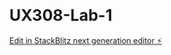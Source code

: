 # UX308-Lab-1

[Edit in StackBlitz next generation editor ⚡️](https://stackblitz.com/~/github.com/AlexMcalli/UX308-Lab-1)